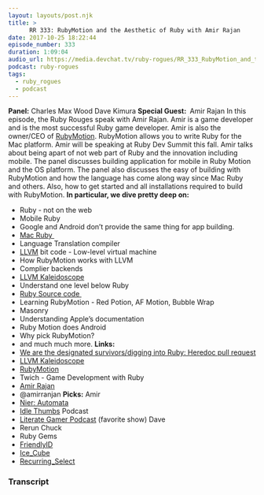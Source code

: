 ```yaml
---
layout: layouts/post.njk
title: >
      RR 333: RubyMotion and the Aesthetic of Ruby with Amir Rajan
date: 2017-10-25 18:22:44
episode_number: 333
duration: 1:09:04
audio_url: https://media.devchat.tv/ruby-rogues/RR_333_RubyMotion_and_the_Aesthetic_of_Ruby_with_Amir_Rajan.mp3
podcast: ruby-rogues
tags: 
  - ruby_rogues
  - podcast
---
```


 **Panel:** Charles Max Wood Dave Kimura **Special Guest:&nbsp;** Amir Rajan In this episode, the Ruby Rouges speak with Amir Rajan. Amir is a game developer and is the most successful Ruby game developer. Amir is also the owner/CEO of [RubyMotion](http://rubymotion.com). RubyMotion allows you to write Ruby for the Mac platform. Amir will be speaking at Ruby Dev Summit this fall. Amir talks about being apart of not web part of Ruby and the innovation including mobile. The panel discusses building application for mobile in Ruby Motion and the OS platform. The panel also discusses the easy of building with RubyMotion and how the language has come along way since Mac Ruby and others. Also, how to get started and all installations required to build with RubyMotion. **In particular, we dive pretty deep on:**
- Ruby - not on the web
- Mobile Ruby
- Google and Android don’t provide the same thing for app building.
- [Mac Ruby&nbsp;](http://macruby.org)
- Language Translation compiler
- [LLVM](https://llvm.org) bit code - Low-level virtual machine
- How RubyMotion works with LLVM
- Complier backends
- [LLVM Kaleidoscope](https://llvm.org/docs/tutorial/)
- Understand one level below Ruby
- [Ruby Source code&nbsp;](https://github.com/ruby/ruby)
- Learning RubyMotion - Red Potion, AF Motion, Bubble Wrap
- Masonry
- Understanding Apple’s documentation
- Ruby Motion does Android
- Why pick RubyMotion?
- and much much more.
**Links:&nbsp;**
- [We are the designated survivors/digging into Ruby: Heredoc pull request](https://github.com/ruby/ruby/pull/878/commits)
- [LLVM Kaleidoscope](https://llvm.org/docs/tutorial/)
- [RubyMotion](http://rubymotion.com)
- Twich - Game Development with Ruby
- [Amir Rajan](http://amirrajan.net)
- @amirranjan
**Picks:** Amir
- [Nier: Automata](https://www.youtube.com/watch?v=-NiyfG8Ctbo)
- [Idle Thumbs](https://www.idlethumbs.net/) Podcast
- [Literate Gamer Podcast](https://media.zencast.fm/literate-gamer/episodes/40) (favorite show)
Dave
- Rerun
Chuck
- Ruby Gems
- [FriendlyID](https://rubygems.org/gems/friendly_id/versions/5.1.0)
- [Ice\_Cube](https://github.com/seejohnrun/ice_cube)
- [Recurring\_Select](https://rubygems.org/gems/recurring_select/versions/2.0.0)


### Transcript


